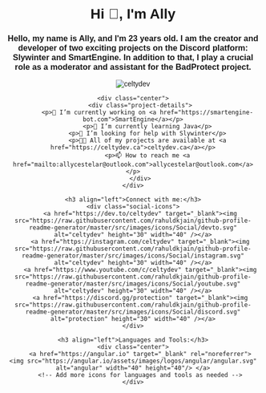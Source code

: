 <!DOCTYPE html>
<html>
<head>
    <style>
        body {
            text-align: center;
            font-family: Arial, sans-serif;
        }
        h1, h3 {
            text-align: center;
        }
        p {
            text-align: left;
        }
        .center {
            display: flex;
            justify-content: center;
            align-items: center;
        }
        .social-icons {
            display: flex;
            justify-content: center;
            align-items: center;
            gap: 20px;
        }
    </style>
</head>
<body>
    <h1>Hi 👋, I'm Ally</h1>
    <h3>Hello, my name is Ally, and I'm 23 years old. I am the creator and developer of two exciting projects on the Discord platform: Slywinter and SmartEngine. In addition to that, I play a crucial role as a moderator and assistant for the BadProtect project.</h3>
    <div class="center">
        <img src="https://komarev.com/ghpvc/?username=celtydev&label=Profile%20views&color=0e75b6&style=flat" alt="celtydev" />
    </div>
    
    <div class="center">
        <div class="project-details">
            <p>🔭 I’m currently working on <a href="https://smartengine-bot.com">SmartEngine</a></p>
            <p>🌱 I’m currently learning Java</p>
            <p>🤝 I’m looking for help with Slywinter</p>
            <p>👨‍💻 All of my projects are available at <a href="https://celtydev.ca">celtydev.ca</a></p>
            <p>📫 How to reach me <a href="mailto:allycestelar@outlook.com">allycestelar@outlook.com</a></p>
        </div>
    </div>
    
    <h3 align="left">Connect with me:</h3>
    <div class="social-icons">
        <a href="https://dev.to/celtydev" target="_blank"><img src="https://raw.githubusercontent.com/rahuldkjain/github-profile-readme-generator/master/src/images/icons/Social/devto.svg" alt="celtydev" height="30" width="40" /></a>
        <a href="https://instagram.com/celtydev" target="_blank"><img src="https://raw.githubusercontent.com/rahuldkjain/github-profile-readme-generator/master/src/images/icons/Social/instagram.svg" alt="celtydev" height="30" width="40" /></a>
        <a href="https://www.youtube.com/c/celtydev" target="_blank"><img src="https://raw.githubusercontent.com/rahuldkjain/github-profile-readme-generator/master/src/images/icons/Social/youtube.svg" alt="celtydev" height="30" width="40" /></a>
        <a href="https://discord.gg/protection" target="_blank"><img src="https://raw.githubusercontent.com/rahuldkjain/github-profile-readme-generator/master/src/images/icons/Social/discord.svg" alt="protection" height="30" width="40" /></a>
    </div>
    
    <h3 align="left">Languages and Tools:</h3>
    <div class="center">
        <a href="https://angular.io" target="_blank" rel="noreferrer"> <img src="https://angular.io/assets/images/logos/angular/angular.svg" alt="angular" width="40" height="40"/> </a>
        <!-- Add more icons for languages and tools as needed -->
    </div>
</body>
</html>
